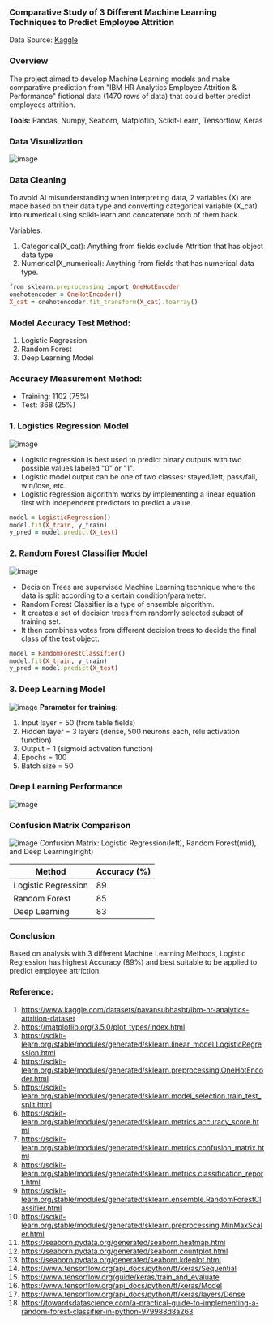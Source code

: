 ### Comparative Study of 3 Different Machine Learning Techniques to Predict Employee Attrition
Data Source: [Kaggle](https://www.kaggle.com/datasets/pavansubhasht/ibm-hr-analytics-attrition-dataset)
### Overview
The project aimed to develop Machine Learning models and make comparative prediction from "IBM HR Analytics Employee Attrition & Performance" fictional data (1470 rows of data) that could better predict employees attrition.

**Tools:** Pandas, Numpy, Seaborn, Matplotlib, Scikit-Learn, Tensorflow, Keras

### Data Visualization
![image](https://user-images.githubusercontent.com/37673834/169264965-dfecf0e7-af31-44c7-8209-24530e81043c.png)

### Data Cleaning
To avoid AI misunderstanding when interpreting data, 2 variables (X) are made based on their data type and converting categorical variable (X_cat) into numerical using scikit-learn and concatenate both of them back.

Variables:
1. Categorical(X_cat): Anything from fields exclude Attrition that has object data type
2. Numerical(X_numerical):  Anything from fields that has numerical data type.
``` ruby
from sklearn.preprocessing import OneHotEncoder
onehotencoder = OneHotEncoder()
X_cat = onehotencoder.fit_transform(X_cat).toarray()
```
### Model Accuracy Test Method:
1. Logistic Regression
2. Random Forest
3. Deep Learning Model 

### Accuracy Measurement Method:
 - Training: 1102 (75%)
 - Test: 368 (25%)

### 1. Logistics Regression Model
![image](https://user-images.githubusercontent.com/37673834/169258872-4b8e00a5-164f-4a29-9985-805864f0d7c5.png)
 - Logistic regression is best used to predict binary outputs with two possible values labeled "0" or "1".
 - Logistic model output can be one of two classes: stayed/left, pass/fail, win/lose, etc.
 - Logistic regression algorithm works by implementing a linear equation first with independent predictors to predict a value.
``` ruby
model = LogisticRegression()
model.fit(X_train, y_train)
y_pred = model.predict(X_test)
```

### 2. Random Forest Classifier Model
![image](https://user-images.githubusercontent.com/37673834/169261437-ebbbbf42-e0c7-4dfa-8528-47c52edf93e9.png)
 - Decision Trees are supervised Machine Learning technique where the data is split according to a certain condition/parameter. 
 - Random Forest Classifier is a type of ensemble algorithm. 
 - It creates a set of decision trees from randomly selected subset of training set. 
 - It then combines votes from different decision trees to decide the final class of the test object.
``` ruby
model = RandomForestClassifier()
model.fit(X_train, y_train)
y_pred = model.predict(X_test)
```

### 3. Deep Learning Model
![image](https://user-images.githubusercontent.com/37673834/169259386-f9650727-6042-40de-9f92-74e5b1d58a46.png)
**Parameter for training:**
1. Input layer = 50 (from table fields)
2. Hidden layer = 3 layers (dense, 500 neurons each, relu activation function)
3. Output = 1 (sigmoid activation function)
4. Epochs = 100 
5. Batch size = 50

### Deep Learning Performance
![image](https://user-images.githubusercontent.com/37673834/169192599-d06e652a-7a06-4309-b9e5-d2f6e7eab3ff.png)

### Confusion Matrix Comparison

![image](https://user-images.githubusercontent.com/37673834/169203314-84f5b0e0-2406-4e74-af64-d9022e0f4da9.png)
Confusion Matrix: Logistic Regression(left), Random Forest(mid), and Deep Learning(right)

|   Method           |Accuracy (%)|
|--------------------|------------|
| Logistic Regression|         89 |
| Random Forest      |         85 |
| Deep Learning      |         83 |

### Conclusion
Based on analysis with 3 different Machine Learning Methods, Logistic Regression has highest Accuracy (89%) and best suitable to be applied to predict employee attriction.
### Reference:
1. https://www.kaggle.com/datasets/pavansubhasht/ibm-hr-analytics-attrition-dataset
2. https://matplotlib.org/3.5.0/plot_types/index.html
3. https://scikit-learn.org/stable/modules/generated/sklearn.linear_model.LogisticRegression.html
4. https://scikit-learn.org/stable/modules/generated/sklearn.preprocessing.OneHotEncoder.html
5. https://scikit-learn.org/stable/modules/generated/sklearn.model_selection.train_test_split.html
6. https://scikit-learn.org/stable/modules/generated/sklearn.metrics.accuracy_score.html
7. https://scikit-learn.org/stable/modules/generated/sklearn.metrics.confusion_matrix.html
8. https://scikit-learn.org/stable/modules/generated/sklearn.metrics.classification_report.html
9. https://scikit-learn.org/stable/modules/generated/sklearn.ensemble.RandomForestClassifier.html
10. https://scikit-learn.org/stable/modules/generated/sklearn.preprocessing.MinMaxScaler.html
11. https://seaborn.pydata.org/generated/seaborn.heatmap.html
12. https://seaborn.pydata.org/generated/seaborn.countplot.html
13. https://seaborn.pydata.org/generated/seaborn.kdeplot.html
14. https://www.tensorflow.org/api_docs/python/tf/keras/Sequential
15. https://www.tensorflow.org/guide/keras/train_and_evaluate
16. https://www.tensorflow.org/api_docs/python/tf/keras/Model
17. https://www.tensorflow.org/api_docs/python/tf/keras/layers/Dense
18. https://towardsdatascience.com/a-practical-guide-to-implementing-a-random-forest-classifier-in-python-979988d8a263
